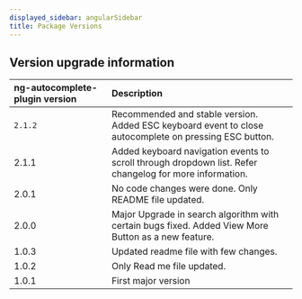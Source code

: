 ```yaml
---
displayed_sidebar: angularSidebar
title: Package Versions
---
```


## Version upgrade information

| ng-autocomplete-plugin version | Description | 
| :-------- | :-----------|
| `2.1.2`  | Recommended and stable version. Added ESC keyboard event to close autocomplete on pressing ESC button. |
| 2.1.1    | Added keyboard navigation events to scroll through dropdown list. Refer changelog for more information. |
| 2.0.1    | No code changes were done. Only README file updated. |
| 2.0.0    | Major Upgrade in search algorithm with certain bugs fixed. Added View More Button as a new feature. |
| 1.0.3    | Updated readme file with few changes. |
| 1.0.2    | Only Read me file updated. |
| 1.0.1    | First major version |